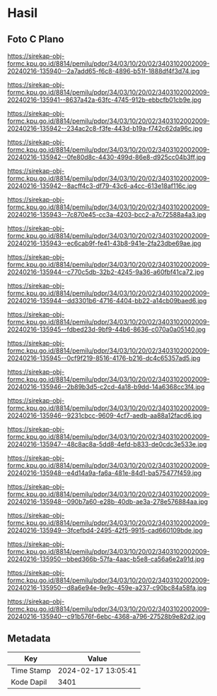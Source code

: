 # Hasil

## Foto C Plano

https://sirekap-obj-formc.kpu.go.id/8814/pemilu/pdpr/34/03/10/20/02/3403102002009-20240216-135940--2a7add65-f6c8-4896-b51f-1888df4f3d74.jpg

https://sirekap-obj-formc.kpu.go.id/8814/pemilu/pdpr/34/03/10/20/02/3403102002009-20240216-135941--8637a42a-63fc-4745-912b-ebbcfb01cb9e.jpg

https://sirekap-obj-formc.kpu.go.id/8814/pemilu/pdpr/34/03/10/20/02/3403102002009-20240216-135942--234ac2c8-f3fe-443d-b19a-f742c62da96c.jpg

https://sirekap-obj-formc.kpu.go.id/8814/pemilu/pdpr/34/03/10/20/02/3403102002009-20240216-135942--0fe80d8c-4430-499d-86e8-d925cc04b3ff.jpg

https://sirekap-obj-formc.kpu.go.id/8814/pemilu/pdpr/34/03/10/20/02/3403102002009-20240216-135942--8acff4c3-df79-43c6-a4cc-613e18af116c.jpg

https://sirekap-obj-formc.kpu.go.id/8814/pemilu/pdpr/34/03/10/20/02/3403102002009-20240216-135943--7c870e45-cc3a-4203-bcc2-a7c72588a4a3.jpg

https://sirekap-obj-formc.kpu.go.id/8814/pemilu/pdpr/34/03/10/20/02/3403102002009-20240216-135943--ec6cab9f-fe41-43b8-941e-2fa23dbe69ae.jpg

https://sirekap-obj-formc.kpu.go.id/8814/pemilu/pdpr/34/03/10/20/02/3403102002009-20240216-135944--c770c5db-32b2-4245-9a36-a60fbf41ca72.jpg

https://sirekap-obj-formc.kpu.go.id/8814/pemilu/pdpr/34/03/10/20/02/3403102002009-20240216-135944--dd3301b6-4716-4404-bb22-a14cb09baed6.jpg

https://sirekap-obj-formc.kpu.go.id/8814/pemilu/pdpr/34/03/10/20/02/3403102002009-20240216-135945--fdbed23d-9bf9-44b6-8636-c070a0a05140.jpg

https://sirekap-obj-formc.kpu.go.id/8814/pemilu/pdpr/34/03/10/20/02/3403102002009-20240216-135945--0cf9f219-8516-4176-b216-dc4c65357ad5.jpg

https://sirekap-obj-formc.kpu.go.id/8814/pemilu/pdpr/34/03/10/20/02/3403102002009-20240216-135946--2b89b3d5-c2cd-4a18-b9dd-14a6368cc3f4.jpg

https://sirekap-obj-formc.kpu.go.id/8814/pemilu/pdpr/34/03/10/20/02/3403102002009-20240216-135946--9231cbcc-9609-4cf7-aedb-aa88a12facd6.jpg

https://sirekap-obj-formc.kpu.go.id/8814/pemilu/pdpr/34/03/10/20/02/3403102002009-20240216-135947--48c8ac8a-5dd8-4efd-b833-de0cdc3e533e.jpg

https://sirekap-obj-formc.kpu.go.id/8814/pemilu/pdpr/34/03/10/20/02/3403102002009-20240216-135948--e4d14a9a-fa6a-481e-84d1-ba575477f459.jpg

https://sirekap-obj-formc.kpu.go.id/8814/pemilu/pdpr/34/03/10/20/02/3403102002009-20240216-135948--090b7a60-e28b-40db-ae3a-278e576884aa.jpg

https://sirekap-obj-formc.kpu.go.id/8814/pemilu/pdpr/34/03/10/20/02/3403102002009-20240216-135949--3fcefbd4-2495-42f5-9915-cad660109bde.jpg

https://sirekap-obj-formc.kpu.go.id/8814/pemilu/pdpr/34/03/10/20/02/3403102002009-20240216-135950--bbed366b-57fa-4aac-b5e8-ca56a6e2a91d.jpg

https://sirekap-obj-formc.kpu.go.id/8814/pemilu/pdpr/34/03/10/20/02/3403102002009-20240216-135950--d8a6e94e-9e9c-459e-a237-c90bc84a58fa.jpg

https://sirekap-obj-formc.kpu.go.id/8814/pemilu/pdpr/34/03/10/20/02/3403102002009-20240216-135940--c91b576f-6ebc-4368-a796-27528b9e82d2.jpg


## Metadata

| Key        | Value               |
| ---------- | ------------------- |
| Time Stamp | 2024-02-17 13:05:41 |
| Kode Dapil | 3401                |



